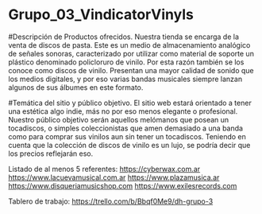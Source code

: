 # Grupo_03_VindicatorVinyls


#Descripción de Productos ofrecidos.
Nuestra tienda se encarga de la venta de discos de pasta. Este es un medio de almacenamiento analógico de señales sonoras, caracterizado por utilizar como material de soporte un plástico denominado policloruro de vinilo. Por esta razón también se los conoce como discos de vinilo. Presentan una mayor calidad de sonido que los medios digitales, y por eso varias bandas musicales siempre lanzan algunos de sus álbumes en este formato.

#Temática del sitio y público objetivo.
El sitio web estará orientado a tener una estética algo indie, más no por eso menos elegante o profesional. Nuestro público objetivo serán aquellos melómanos que posean un tocadiscos, o simples coleccionistas que amen demasiado a una banda como para comprar sus vinilos aun sin tener un tocadiscos. Teniendo en cuenta que la colección de discos de vinilo es un lujo, se podría decir que los precios reflejarán eso.

Listado de al menos 5 referentes:
https://cyberwax.com.ar
https://www.lacuevamusical.com.ar
https://www.plazamusica.ar
https://www.disqueriamusicshop.com
https://www.exilesrecords.com

Tablero de trabajo:
https://trello.com/b/Bbqf0Me9/dh-grupo-3
